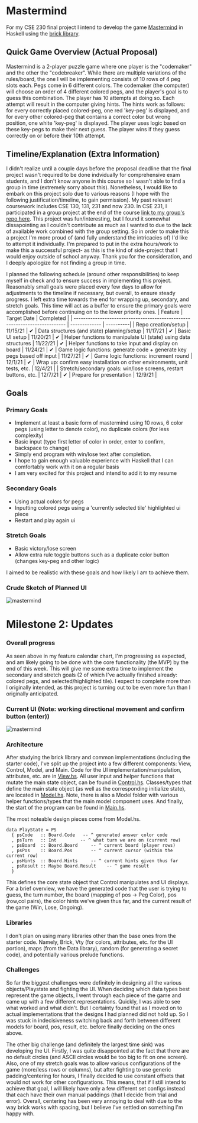 # Mastermind
For my CSE 230 final project I intend to develop the game [Mastermind](https://en.wikipedia.org/wiki/Mastermind_(board_game)) in Haskell using the [brick library](https://github.com/jtdaugherty/brick/). 

## Quick Game Overview (Actual Proposal)
Mastermind is a 2-player puzzle game where one player is the "codemaker" and the other the "codebreaker". While there are multiple variations of the rules/board, the one I will be implementing consists of 10 rows of 4 peg slots each. Pegs come in 6 different colors. The codemaker (the computer) will choose an order of 4 different colored pegs, and the player's goal is to guess this combination. The player has 10 attempts at doing so. Each attempt will result in the computer giving hints. The hints work as follows: for every correctly placed colored-peg, one red 'key-peg' is displayed, and for every other colored-peg that contains a correct color but wrong position, one white 'key-peg' is displayed. The player uses logic based on these key-pegs to make their next guess. The player wins if they guess correctly on or before their 10th attempt.

## Timeline/Explanation (Extra Information)
I didn't realize until a couple days before the proposal deadline that the final project wasn't required to be done indvidually for comprehensive exam students, and I don't know anyone in this course so I wasn't able to find a group in time (extremely sorry about this).
Nonetheless, I would like to embark on this project solo due to various reasons (I hope with the following justification/timeline, to gain permission). My past relevant coursework includes CSE 130, 131, 231 and now 230. In CSE 231, I participated in a group project at the end of the course [link to my group's repo here](https://github.com/R167/chocopy-wasm-compiler). This project was fun/interesting, but I found it somewhat dissapointing as I couldn't contribute as much as I wanted to due to the lack of available work combined with the group setting. So in order to make this a project I'm more proud of (and fully understand the intricacies of) I'd like to attempt it individually. I'm prepared to put in the extra hours/work to make this a successful project- as this is the kind of side-project that I would enjoy outside of school anyway. Thank you for the consideration, and I deeply apologize for not finding a group in time.

I planned the following schedule (around other responsibilities) to keep myself in check and to ensure success in implementing this project. Reasonably small goals were placed every few days to allow for adjustments to the timeline if necessary, but overall, to ensure steady progress. I left extra time towards the end for wrapping up, secondary, and stretch goals. This time will act as a buffer to ensure the primary goals were accomplished before continuing on to the lower priority ones.
| Feature                                                                    | Target Date   | Completed |
| -------------------------------------------------------------------------- | ------------- | ----------|
| Repo creation/setup                                                        | 11/15/21      |     ✔
| Data structures (and state) planning/setup                                 | 11/17/21      |     ✔
| Basic UI setup                                                             | 11/20/21      |     ✔
| Helper functions to manipulate UI (state) using data structures            | 11/22/21      |     ✔
| Helper functions to take input and display on board                        | 11/24/21      |     ✔
| Game logic functions: generate code + generate key pegs based off input    | 11/27/21      |     ✔
| Game logic functions: increment round                                      | 12/1/21       |     ✔
| Wrap up: confirm easy installation on other environments, unit tests, etc. | 12/4/21       |
| Stretch/secondary goals: win/lose screens, restart buttons, etc.           | 12/7/21       |     ✔
| Prepare for presentation                                                   | 12/9/21       |

## Goals
### Primary Goals
- Implement at least a basic form of mastermind using 10 rows, 6 color pegs (using letter to denote color), no duplicate colors (for less complexity)
- Basic input (type first letter of color in order, enter to confirm, backspace to change)
- Simply end program with win/lose text after completion.
- I hope to gain enough valuable experience with Haskell that I can comfortably work with it on a regular basis
- I am very excited for this project and intend to add it to my resume

### Secondary Goals
- Using actual colors for pegs
- Inputting colored pegs using a 'currently selected tile' highlighted ui piece
- Restart and play again ui

### Stretch Goals
- Basic victory/lose screen
- Allow extra rule toggle buttons such as a duplicate color button (changes key-peg and other logic)

I aimed to be realistic with these goals and how likely I am to achieve them.

### Crude Sketch of Planned UI 
![mastermind](https://i.imgur.com/vbDcMVc.png)

# Milestone 2: Updates
### Overall progress
As seen above in my feature calendar chart, I'm progressing as expected, and am likely going to be done with the core functionality (the MVP) by the end of this week. This will give me some extra time to implement the secondary and stretch goals (2 of which I've actually finished already: colored pegs, and selected/highlighted tile). I expect to complete more than I originally intended, as this project is turning out to be even more fun than I originally anticipated.

### Current UI (Note: working directional movement and confirm button (enter))
![mastermind](https://i.imgur.com/oHQ5PtB.jpg)

### Architecture 
After studying the brick library and common implementations (including the starter code), I've split up the project into a few different components: View, Control, Model, and Main. Code for the UI implementation/manipulation, attributes, etc. are in [View.hs](https://github.com/Kyle-Stadelmann/Mastermind/blob/main/src/View.hs). All user input and helper functions that mutate the main state object, can be found in [Control.hs](https://github.com/Kyle-Stadelmann/Mastermind/blob/main/src/Control.hs). Classes/types that define the main state object (as well as the corresponding initialize state), are located in [Model.hs](https://github.com/Kyle-Stadelmann/Mastermind/blob/main/src/Model.hs). Note, there is also a Model folder with various helper functions/types that the main model component uses. And finally, the start of the program can be found in [Main.hs](https://github.com/Kyle-Stadelmann/Mastermind/blob/main/src/Main.hs).

The most noteable design pieces come from Model.hs.
```
data PlayState = PS
  { psCode   :: Board.Code   -- ^ generated answer color code
  , psTurn   :: Int         -- ^ what turn we are on (current row)
  , psBoard  :: Board.Board     -- ^ current board (player rows)
  , psPos    :: Board.Pos       -- ^ current cursor (within the current row)
  , psHints  :: Board.Hints     -- ^ current hints given thus far
  , psResult :: Maybe Board.Result    -- ^ game result
  } 
```
This defines the core state object that Control manipulates and UI displays. For a brief overview, we have the generated code that the user is trying to guess, the turn number, the board (mapping of pos -> Peg Color), pos (row,col pairs), the color hints we've given thus far, and the current result of the game (Win, Lose, Ongoing).

### Libraries
I don't plan on using many libraries other than the base ones from the starter code. Namely, Brick, Vty (for colors, attributes, etc. for the UI portion), maps (from the Data library), random (for generating a secret code), and potentially various prelude functions. 

### Challenges
So far the biggest challenges were definitely in designing all the various objects/Playstate and fighting the UI. When deciding which data types best represent the game objects, I went through each piece of the game and came up with a few different representations. Quickly, I was able to see what worked and what didn't. But I certainty found that as I moved on to actual implementations that the designs I had planned did not hold up. So I was stuck in indecisiveness switching back and forth between different models for board, pos, result, etc. before finally deciding on the ones above. 

The other big challenge (and definitely the largest time sink) was developing the UI. Firstly, I was quite disappointed at the fact that there are no default circles (and ASCII circles would be too big to fit on one screen). Also, one of my stretch goals was to allow various configurations of the game (more/less rows or columns), but after fighting to use generic padding/centering for hours, I finally decided to use constant offsets that would not work for other configurations. This means, that if I still intend to achieve that goal, I will likely have only a few different set configs instead that each have their own manual paddings (that I decide from trial and error). Overall, centering has been very annoying to deal with due to the way brick works with spacing, but I believe I've settled on something I'm happy with.
